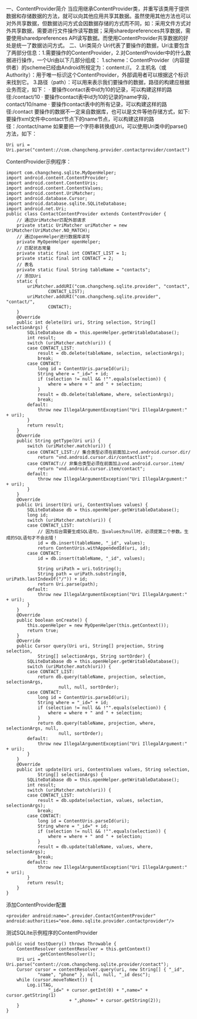 一、ContentProvider简介
当应用继承ContentProvider类，并重写该类用于提供数据和存储数据的方法，就可以向其他应用共享其数据。虽然使用其他方法也可以对外共享数据，但数据访问方式会因数据存储的方式而不同，如：采用文件方式对外共享数据，需要进行文件操作读写数据；采用sharedpreferences共享数据，需要使用sharedpreferences API读写数据。而使用ContentProvider共享数据的好处是统一了数据访问方式。
二、Uri类简介
Uri代表了要操作的数据，Uri主要包含了两部分信息：1.需要操作的ContentProvider，2.对ContentProvider中的什么数据进行操作，一个Uri由以下几部分组成：
1.scheme：ContentProvider（内容提供者）的scheme已经由Android所规定为：content://。
2.主机名（或Authority）：用于唯一标识这个ContentProvider，外部调用者可以根据这个标识来找到它。
3.路径（path）：可以用来表示我们要操作的数据，路径的构建应根据业务而定，如下：
· 要操作contact表中id为10的记录，可以构建这样的路径:/contact/10
· 要操作contact表中id为10的记录的name字段， contact/10/name
· 要操作contact表中的所有记录，可以构建这样的路径:/contact
要操作的数据不一定来自数据库，也可以是文件等他存储方式，如下:
要操作xml文件中contact节点下的name节点，可以构建这样的路径：/contact/name
如果要把一个字符串转换成Uri，可以使用Uri类中的parse()方法，如下：
```  
Uri uri = Uri.parse("content://com.changcheng.provider.contactprovider/contact")
```
ContentProvider示例程序：
```  
import com.changcheng.sqlite.MyOpenHelper;
import android.content.ContentProvider;
import android.content.ContentUris;
import android.content.ContentValues;
import android.content.UriMatcher;
import android.database.Cursor;
import android.database.sqlite.SQLiteDatabase;
import android.net.Uri;
public class ContactContentProvider extends ContentProvider {
	// 通过UriMatcher匹配外部请求
	private static UriMatcher uriMatcher = new UriMatcher(UriMatcher.NO_MATCH);
	// 通过openHelper进行数据库读写
	private MyOpenHelper openHelper;
	// 匹配状态常量
	private static final int CONTACT_LIST = 1;
	private static final int CONTACT = 2;
	// 表名
	private static final String tableName = "contacts";
	// 添加Uri
	static {
		uriMatcher.addURI("com.changcheng.sqlite.provider", "contact",
				CONTACT_LIST);
		uriMatcher.addURI("com.changcheng.sqlite.provider", "contact/",
				CONTACT);
	}
	@Override
	public int delete(Uri uri, String selection, String[] selectionArgs) {
		SQLiteDatabase db = this.openHelper.getWritableDatabase();
		int result;
		switch (uriMatcher.match(uri)) {
		case CONTACT_LIST:
			result = db.delete(tableName, selection, selectionArgs);
			break;
		case CONTACT:
			long id = ContentUris.parseId(uri);
			String where = "_id=" + id;
			if (selection != null && !"".equals(selection)) {
				where = where + " and " + selection;
			}
			result = db.delete(tableName, where, selectionArgs);
			break;
		default:
			throw new IllegalArgumentException("Uri IllegalArgument:" + uri);
		}
		return result;
	}
	@Override
	public String getType(Uri uri) {
		switch (uriMatcher.match(uri)) {
		case CONTACT_LIST:// 集合类型必须在前面加上vnd.android.cursor.dir/
			return "vnd.android.cursor.dir/contactlist";
		case CONTACT:// 非集合类型必须在前面加上vnd.android.cursor.item/
			return "vnd.android.cursor.item/contact";
		default:
			throw new IllegalArgumentException("Uri IllegalArgument:" + uri);
		}
	}
	@Override
	public Uri insert(Uri uri, ContentValues values) {
		SQLiteDatabase db = this.openHelper.getWritableDatabase();
		long id;
		switch (uriMatcher.match(uri)) {
		case CONTACT_LIST:
			// 因为后台需要生成SQL语句，当values为null时，必须提第二个参数。生成的SQL语句才不会出错！
			id = db.insert(tableName, "_id", values);
			return ContentUris.withAppendedId(uri, id);
		case CONTACT:
			id = db.insert(tableName, "_id", values);

			String uriPath = uri.toString();
			String path = uriPath.substring(0, uriPath.lastIndexOf("/")) + id;
			return Uri.parse(path);
		default:
			throw new IllegalArgumentException("Uri IllegalArgument:" + uri);
		}
	}
	@Override
	public boolean onCreate() {
		this.openHelper = new MyOpenHelper(this.getContext());
		return true;
	}
	@Override
	public Cursor query(Uri uri, String[] projection, String selection,
			String[] selectionArgs, String sortOrder) {
		SQLiteDatabase db = this.openHelper.getWritableDatabase();
		switch (uriMatcher.match(uri)) {
		case CONTACT_LIST:
			return db.query(tableName, projection, selection, selectionArgs,
					null, null, sortOrder);
		case CONTACT:
			long id = ContentUris.parseId(uri);
			String where = "_id=" + id;
			if (selection != null && !"".equals(selection)) {
				where = where + " and " + selection;
			}
			return db.query(tableName, projection, where, selectionArgs, null,
					null, sortOrder);
		default:
			throw new IllegalArgumentException("Uri IllegalArgument:" + uri);
		}
	}
	@Override
	public int update(Uri uri, ContentValues values, String selection,
			String[] selectionArgs) {
		SQLiteDatabase db = this.openHelper.getWritableDatabase();
		int result;
		switch (uriMatcher.match(uri)) {
		case CONTACT_LIST:
			result = db.update(selection, values, selection, selectionArgs);
			break;
		case CONTACT:
			long id = ContentUris.parseId(uri);
			String where = "_id=" + id;
			if (selection != null && !"".equals(selection)) {
				where = where + " and " + selection;
			}
			result = db.update(tableName, values, where, selectionArgs);
			break;
		default:
			throw new IllegalArgumentException("Uri IllegalArgument:" + uri);
		}
		return result;
	}	
}
```
添加ContentProvider配置
```  
<provider android:name=".provider.ContactContentProvider" android:authorities="eoe.demo.sqlite.provider.contactprovider"/>
```
测试SQLite示例程序的ContentProvider
```  
public void testQuery() throws Throwable {
	ContentResolver contentResolver = this.getContext()
			.getContentResolver();
	Uri uri = Uri.parse("content://com.changcheng.sqlite.provider/contact");
	Cursor cursor = contentResolver.query(uri, new String[] { "_id",
			"name", "phone" }, null, null, "_id desc");
	while (cursor.moveToNext()) {
		Log.i(TAG,
				"_id=" + cursor.getInt(0) + ",name=" + cursor.getString(1)
						+ ",phone=" + cursor.getString(2));
	}
}
```

